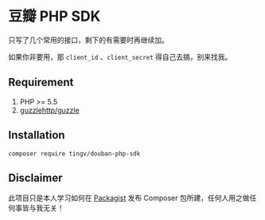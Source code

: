# 豆瓣 PHP SDK

只写了几个常用的接口，剩下的有需要时再继续加。

如果你非要用，那 `client_id` 、`client_secret` 得自己去搞，别来找我。

## Requirement

1. PHP >= 5.5
2. [guzzlehttp/guzzle](http://guzzlephp.org/)

## Installation

```shell
composer require tingv/douban-php-sdk
```

## Disclaimer

此项目只是本人学习如何在 [Packagist](https://packagist.org/) 发布 Composer 包所建，任何人用之做任何事皆与我无关！
